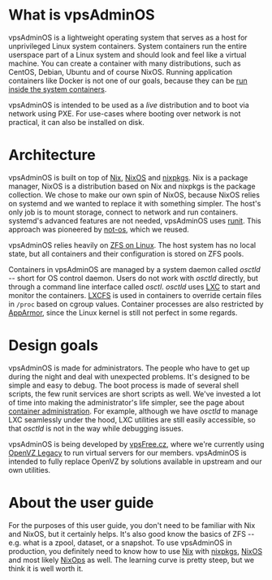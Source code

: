 # What is vpsAdminOS
vpsAdminOS is a lightweight operating system that serves as a host 
for unprivileged Linux system containers. System containers run the entire
userspace part of a Linux system and should look and feel like a virtual
machine. You can create a container with many distributions, such as CentOS,
Debian, Ubuntu and of course NixOS. Running application containers like Docker
is not one of our goals, because they can be
[run inside the system containers](../services/docker.md).

vpsAdminOS is intended to be used as a *live* distribution and to boot via
network using PXE. For use-cases where booting over network is not practical, it
can also be installed on disk.

# Architecture
vpsAdminOS is built on top of [Nix], [NixOS] and [nixpkgs]. Nix is a package
manager, NixOS is a distribution based on Nix and nixpkgs is the package
collection. We chose to make our own spin of NixOS, because NixOS relies on
systemd and we wanted to replace it with something simpler. The host's
only job is to mount storage, connect to network and run containers. systemd's
advanced features are not needed, vpsAdminOS uses [runit]. This approach was
pioneered by [not-os], which we reused.

vpsAdminOS relies heavily on [ZFS on Linux]. The host system has no local
state, but all containers and their configuration is stored on ZFS pools.

Containers in vpsAdminOS are managed by a system daemon called *osctld* --
short for OS control daemon. Users do not work with *osctld* directly, but
through a command line interface called *osctl*. *osctld* uses [LXC] to start
and monitor the containers. [LXCFS] is used in containers to override certain
files in `/proc` based on cgroup values. Container processes are also restricted
by [AppArmor], since the Linux kernel is still not perfect in some regards.

# Design goals
vpsAdminOS is made for administrators. The people who have to get up during the
night and deal with unexpected problems. It's designed to be simple and easy to
debug. The boot process is made of several shell scripts, the few runit services
are short scripts as well. We've invested a lot of time into making
the administrator's life simpler, see the page about
[container administration](../containers/administration). For example, although
we have *osctld* to manage LXC seamlessly under the hood, LXC utilities are
still easily accessible, so that *osctld* is not in the way while debugging
issues.

vpsAdminOS is being developed by [vpsFree.cz], where we're currently using
[OpenVZ Legacy] to run virtual servers for our members. vpsAdminOS is intended
to fully replace OpenVZ by solutions available in upstream and our own utilities.

# About the user guide
For the purposes of this user guide, you don't need to be familiar with Nix
and NixOS, but it certainly helps. It's also good know the basics of ZFS -- e.g.
what is a zpool, dataset, or a snapshot. To use vpsAdminOS in production, you
definitely need to know how to use [Nix] with [nixpkgs], [NixOS] and most likely
[NixOps] as well. The learning curve is pretty steep, but we think it is well
worth it.

[Nix]: https://nixos.org/nix/
[NixOs]: https://nixos.org/
[nixpkgs]: https://nixos.org/nixpkgs/
[NixOps]: https://nixos.org/nixops/
[runit]: http://smarden.org/runit/
[not-os]: https://github.com/cleverca22/not-os
[ZFS on Linux]: http://zfsonlinux.org
[LXC]: https://linuxcontainers.org/lxc/
[LXCFS]: https://linuxcontainers.org/lxcfs/
[AppArmor]: https://en.wikipedia.org/wiki/AppArmor
[vpsFree.cz]: https://vpsfree.org
[OpenVZ Legacy]: https://wiki.openvz.org/Main_Page
